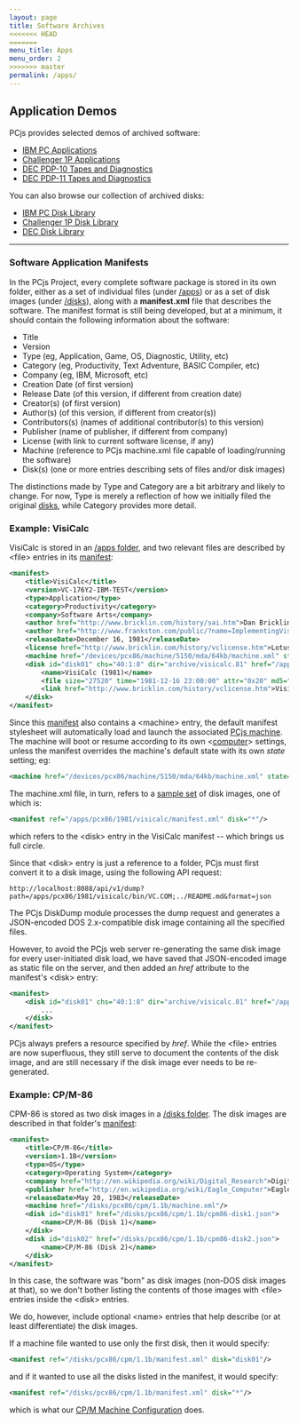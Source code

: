 ```yaml
---
layout: page
title: Software Archives
<<<<<<< HEAD
=======
menu_title: Apps
menu_order: 2
>>>>>>> master
permalink: /apps/
---
```


Application Demos
-----------------

PCjs provides selected demos of archived software:

* [IBM PC Applications](pcx86/)
* [Challenger 1P Applications](c1p/)
* [DEC PDP-10 Tapes and Diagnostics](pdp10/)
* [DEC PDP-11 Tapes and Diagnostics](pdp11/)

You can also browse our collection of archived disks:

* [IBM PC Disk Library](/disks/pcx86/)
* [Challenger 1P Disk Library](/disks/c1p/)
* [DEC Disk Library](/disks/dec/)

---

### Software Application Manifests

In the PCjs Project, every complete software package is stored in its own folder, either as a set of individual
files (under [/apps](/apps/)) or as a set of disk images (under [/disks](/disks/)), along with a **manifest.xml**
file that describes the software.  The manifest format is still being developed, but at a minimum, it should contain
the following information about the software:

- Title
- Version
- Type (eg, Application, Game, OS, Diagnostic, Utility, etc)
- Category (eg, Productivity, Text Adventure, BASIC Compiler, etc)
- Company (eg, IBM, Microsoft, etc)
- Creation Date (of first version)
- Release Date (of this version, if different from creation date)
- Creator(s) (of first version)
- Author(s) (of this version, if different from creator(s))
- Contributors(s) (names of additional contributor(s) to this version)
- Publisher (name of publisher, if different from company)
- License (with link to current software license, if any)
- Machine (reference to PCjs machine.xml file capable of loading/running the software)
- Disk(s) (one or more entries describing sets of files and/or disk images)

The distinctions made by Type and Category are a bit arbitrary and likely to change.  For now,
Type is merely a reflection of how we initially filed the original [disks](/disks/pcx86/), while Category
provides more detail.

### Example: VisiCalc

VisiCalc is stored in an [/apps folder](/apps/pcx86/1981/visicalc/), and two relevant files are
described by &lt;file&gt; entries in its [manifest](/apps/pcx86/1981/visicalc/manifest.xml):

```xml
<manifest>
    <title>VisiCalc</title>
    <version>VC-176Y2-IBM-TEST</version>
    <type>Application</type>
    <category>Productivity</category>
    <company>Software Arts</company>
	<author href="http://www.bricklin.com/history/sai.htm">Dan Bricklin</author>
	<author href="http://www.frankston.com/public/?name=ImplementingVisiCalc">Bob Frankston</author>
    <releaseDate>December 16, 1981</releaseDate>
	<license href="http://www.bricklin.com/history/vclicense.htm">Lotus Development</license>
    <machine href="/devices/pcx86/machine/5150/mda/64kb/machine.xml" state="/apps/pcx86/1981/visicalc/state.json"/>
	<disk id="disk01" chs="40:1:8" dir="archive/visicalc.81" href="/apps/pcx86/1981/visicalc/VISICALC1981.json" md5="5b77efdfb86aa747edb49811db75021d" md5json="b1a45cb769cf04daa259263a92bacf16">
		<name>VisiCalc (1981)</name>
		<file size="27520" time="1981-12-16 23:00:00" attr="0x20" md5="28997dfedb2440c6054d8be835be8634">VC.COM</file>
		<link href="http://www.bricklin.com/history/vclicense.htm">VisiCalc License</link>
	</disk>
</manifest>
```

Since this [manifest](/apps/pcx86/1981/visicalc/manifest.xml) also contains a &lt;machine&gt; entry,
the default manifest stylesheet will automatically load and launch the associated
[PCjs machine](/devices/pcx86/machine/5150/mda/64kb/machine.xml).  The machine will boot or resume according
to its own &lt;[computer](/docs/pcx86/computer/)&gt; settings, unless the manifest overrides the machine's
default state with its own *state* setting; eg:

```xml
<machine href="/devices/pcx86/machine/5150/mda/64kb/machine.xml" state="/apps/pcx86/1981/visicalc/state.json"/>
```

The machine.xml file, in turn, refers to a [sample set](/disks/pcx86/samples.xml) of disk images, one of which is:
 
```xml
<manifest ref="/apps/pcx86/1981/visicalc/manifest.xml" disk="*"/>
```

which refers to the &lt;disk&gt; entry in the VisiCalc manifest -- which brings us full circle.

Since that &lt;disk&gt; entry is just a reference to a folder, PCjs must first convert it to a disk image,
using the following API request:

	http://localhost:8088/api/v1/dump?path=/apps/pcx86/1981/visicalc/bin/VC.COM;../README.md&format=json

The PCjs DiskDump module processes the dump request and generates a JSON-encoded DOS 2.x-compatible disk image
containing all the specified files.

However, to avoid the PCjs web server re-generating the same disk image for every user-initiated disk load, we
have saved that JSON-encoded image as static file on the server, and then added an *href* attribute to the manifest's
&lt;disk&gt; entry:

```xml
<manifest>
	<disk id="disk01" chs="40:1:8" dir="archive/visicalc.81" href="/apps/pcx86/1981/visicalc/VISICALC1981.json" md5="5b77efdfb86aa747edb49811db75021d" md5json="b1a45cb769cf04daa259263a92bacf16">
        ...
    </disk>
</manifest>
```

PCjs always prefers a resource specified by *href*.  While the &lt;file&gt; entries are now superfluous, they
still serve to document the contents of the disk image, and are still necessary if the disk image ever needs to
be re-generated.

### Example: CP/M-86

CPM-86 is stored as two disk images in a [/disks folder](/disks/pcx86/cpm/1.1b/). The disk images are described in that
folder's [manifest](/disks/pcx86/cpm/1.1b/manifest.xml):

```xml
<manifest>
    <title>CP/M-86</title>
    <version>1.1B</version>
    <type>OS</type>
    <category>Operating System</category>
    <company href="http://en.wikipedia.org/wiki/Digital_Research">Digital Research</company>
    <publisher href="http://en.wikipedia.org/wiki/Eagle_Computer">Eagle Computer</publisher>
    <releaseDate>May 20, 1983</releaseDate>
    <machine href="/disks/pcx86/cpm/1.1b/machine.xml"/>
    <disk id="disk01" href="/disks/pcx86/cpm/1.1b/cpm86-disk1.json">
        <name>CP/M-86 (Disk 1)</name>
    </disk>
    <disk id="disk02" href="/disks/pcx86/cpm/1.1b/cpm86-disk2.json">
        <name>CP/M-86 (Disk 2)</name>
    </disk>
</manifest>
```

In this case, the software was "born" as disk images (non-DOS disk images at that), so we don't
bother listing the contents of those images with &lt;file&gt; entries inside the &lt;disk&gt; entries.

We do, however, include optional &lt;name&gt; entries that help describe (or at least differentiate)
the disk images.

If a machine file wanted to use only the first disk, then it would specify:

```xml
<manifest ref="/disks/pcx86/cpm/1.1b/manifest.xml" disk="disk01"/>
```

and if it wanted to use all the disks listed in the manifest, it would specify:

```xml
<manifest ref="/disks/pcx86/cpm/1.1b/manifest.xml" disk="*"/>
```

which is what our [CP/M Machine Configuration](/disks/pcx86/cpm/1.1b/machine.xml) does.
